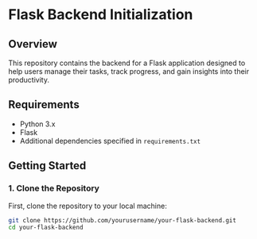 # Flask Backend Initialization

## Overview
This repository contains the backend for a Flask application designed to help users manage their tasks, track progress, and gain insights into their productivity.

## Requirements
- Python 3.x
- Flask
- Additional dependencies specified in `requirements.txt`

## Getting Started

### 1. Clone the Repository
First, clone the repository to your local machine:
```bash
git clone https://github.com/yourusername/your-flask-backend.git
cd your-flask-backend
